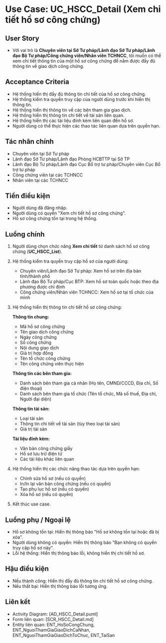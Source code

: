 # Use Case: UC_HSCC_Detail (Xem chi tiết hồ sơ công chứng)

## User Story
- Với vai trò là **Chuyên viên tại Sở Tư pháp/Lãnh đạo Sở Tư pháp/Lãnh đạo Bộ Tư pháp/Công chứng viên/Nhân viên TCHNCC**, tôi muốn có thể xem chi tiết thông tin của một hồ sơ công chứng để nắm được đầy đủ thông tin về giao dịch công chứng.

## Acceptance Criteria
- Hệ thống hiển thị đầy đủ thông tin chi tiết của hồ sơ công chứng.
- Hệ thống kiểm tra quyền truy cập của người dùng trước khi hiển thị thông tin.
- Hệ thống hiển thị thông tin về các bên tham gia giao dịch.
- Hệ thống hiển thị thông tin chi tiết về tài sản liên quan.
- Hệ thống hiển thị các tài liệu đính kèm liên quan đến hồ sơ.
- Người dùng có thể thực hiện các thao tác liên quan dựa trên quyền hạn.

## Tác nhân chính
- Chuyên viên tại Sở Tư pháp
- Lãnh đạo Sở Tư pháp/Lãnh đạo Phòng HCBTTP tại Sở TP
- Lãnh đạo Bộ Tư pháp/Lãnh đạo Cục Bổ trợ tư pháp/Chuyên viên Cục Bổ trợ tư pháp
- Công chứng viên tại các TCHNCC
- Nhân viên tại các TCHNCC

## Tiền điều kiện
- Người dùng đã đăng nhập.
- Người dùng có quyền "Xem chi tiết hồ sơ công chứng".
- Hồ sơ công chứng tồn tại trong hệ thống.

## Luồng chính
1. Người dùng chọn chức năng **Xem chi tiết** từ danh sách hồ sơ công chứng (**UC_HSCC_List**).
2. Hệ thống kiểm tra quyền truy cập hồ sơ của người dùng:
   - Chuyên viên/Lãnh đạo Sở Tư pháp: Xem hồ sơ trên địa bàn tỉnh/thành phố
   - Lãnh đạo Bộ Tư pháp/Cục BTP: Xem hồ sơ toàn quốc hoặc theo địa phương được chỉ định
   - Công chứng viên/Nhân viên TCHNCC: Xem hồ sơ tại tổ chức của mình
3. Hệ thống hiển thị thông tin chi tiết hồ sơ công chứng:
   
   **Thông tin chung:**
   - Mã hồ sơ công chứng
   - Tên giao dịch công chứng
   - Ngày công chứng
   - Số công chứng
   - Nội dung giao dịch
   - Giá trị hợp đồng
   - Tên tổ chức công chứng
   - Tên công chứng viên thực hiện
   
   **Thông tin các bên tham gia:**
   - Danh sách bên tham gia cá nhân (Họ tên, CMND/CCCD, Địa chỉ, Số điện thoại)
   - Danh sách bên tham gia tổ chức (Tên tổ chức, Mã số thuế, Địa chỉ, Người đại diện)
   
   **Thông tin tài sản:**
   - Loại tài sản
   - Thông tin chi tiết về tài sản (tùy theo loại tài sản)
   - Giá trị tài sản
   
   **Tài liệu đính kèm:**
   - Văn bản công chứng giấy
   - Hồ sơ lưu trữ điện tử
   - Các tài liệu khác liên quan
4. Hệ thống hiển thị các chức năng thao tác dựa trên quyền hạn:
   - Chỉnh sửa hồ sơ (nếu có quyền)
   - In/In lại văn bản công chứng (nếu có quyền)
   - Tạo phụ lục hồ sơ (nếu có quyền)
   - Xóa hồ sơ (nếu có quyền)
5. Kết thúc use case.

## Luồng phụ / Ngoại lệ
- Hồ sơ không tồn tại: Hiển thị thông báo "Hồ sơ không tồn tại hoặc đã bị xóa".
- Người dùng không có quyền: Hiển thị thông báo "Bạn không có quyền truy cập hồ sơ này".
- Lỗi hệ thống: Hiển thị thông báo lỗi, không hiển thị chi tiết hồ sơ.

## Hậu điều kiện
- Nếu thành công: Hiển thị đầy đủ thông tin chi tiết hồ sơ công chứng.
- Nếu thất bại: Hiển thị thông báo lỗi tương ứng.

## Liên kết
- Activity Diagram: [AD_HSCC_Detail.puml]
- Form liên quan: [SCR_HSCC_Detail.md]
- Entity liên quan: ENT_HoSoCongChung, ENT_NguoiThamGiaGiaoDichCaNhan, ENT_NguoiThamGiaGiaoDichToChuc, ENT_TaiSan